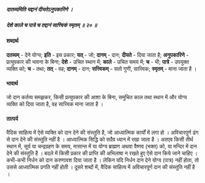 ##### दातव्यमिति यद्दानं दीयतेऽनुपकारिणे ।
##### देशे काले च पात्रे च तद्दानं सात्त्विकं स्मृतम् ॥ २० ॥

#### शब्दार्थ

**दतव्यम्** - देने योग्य; **इति** - इस प्रकार; **यत्** - जो; **दानम्** - दान; **दीयते** - दिया जाता है; **अनुपकारिणे** - प्रत्युपकार की भावना के बिना; **देशे** - उचित स्थान में; **काले** - उचित समय में; **च** - भी; **पात्रे** - उपयुक्त व्यक्ति को; **च** - तथा; **तत्** - वह; **दानम्** - दान; **सत्त्विकम्** - सतो गुणी, सात्त्विक; **स्मृतम्** - माना जाता है ।

#### भावार्थ

जो दान कर्तव्य समझकर, किसी प्रत्युपकार की आशा के बिना, समुचित काल तथा स्थान में और योग्य व्यक्ति को दिया जाता है, वह सात्त्विक माना जाता है ।

#### तात्पर्य

वैदिक साहित्य में ऐसे व्यक्ति को दान देने की संस्तुति है, जो आध्यात्मिक कार्यों में लगा हो । अविचारपूर्ण ढंग से दान देने की संस्तुति नहीं है । आध्यात्मिक सिद्धि को सदैव ध्यान में रखा जाता है । अतएव किसी तीर्थ स्थान में, सूर्य या चन्द्रग्रहण के समय, मासान्त में या योग्य ब्राह्मण अथवा वैष्णव (भक्त) को, या मन्दिर में दान देने की संस्तुति है । बदले में किसी प्रकार की प्राप्ति की अभिलाषा न रखते हुए ऐसे दान किये जाने चाहिए । कभी-कभी निर्धन को दान करुणावश दिया जाता है । लेकिन यदि निर्धन दान देने योग्य (पात्र) नहीं होता, तो उससे आध्यात्मिक प्रगति नहीं होती । दूसरे शब्दों में, वैदिक साहित्य में अविचारपूर्ण दान की संस्तुति नहीं है ।